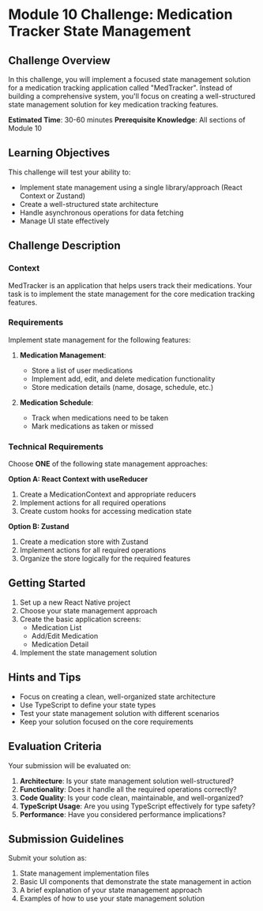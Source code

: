 # Module 10 Challenge: Medication Tracker State Management

## Challenge Overview
In this challenge, you will implement a focused state management solution for a medication tracking application called "MedTracker". Instead of building a comprehensive system, you'll focus on creating a well-structured state management solution for key medication tracking features.

**Estimated Time**: 30-60 minutes
**Prerequisite Knowledge**: All sections of Module 10

## Learning Objectives
This challenge will test your ability to:
- Implement state management using a single library/approach (React Context or Zustand)
- Create a well-structured state architecture
- Handle asynchronous operations for data fetching
- Manage UI state effectively

## Challenge Description

### Context
MedTracker is an application that helps users track their medications. Your task is to implement the state management for the core medication tracking features.

### Requirements

Implement state management for the following features:

1. **Medication Management**:
   - Store a list of user medications
   - Implement add, edit, and delete medication functionality
   - Store medication details (name, dosage, schedule, etc.)

2. **Medication Schedule**:
   - Track when medications need to be taken
   - Mark medications as taken or missed

### Technical Requirements

Choose **ONE** of the following state management approaches:

**Option A: React Context with useReducer**
1. Create a MedicationContext and appropriate reducers
2. Implement actions for all required operations
3. Create custom hooks for accessing medication state

**Option B: Zustand**
1. Create a medication store with Zustand
2. Implement actions for all required operations
3. Organize the store logically for the required features

## Getting Started

1. Set up a new React Native project
2. Choose your state management approach
3. Create the basic application screens:
   - Medication List
   - Add/Edit Medication
   - Medication Detail
4. Implement the state management solution

## Hints and Tips

- Focus on creating a clean, well-organized state architecture
- Use TypeScript to define your state types
- Test your state management solution with different scenarios
- Keep your solution focused on the core requirements

## Evaluation Criteria

Your submission will be evaluated on:

1. **Architecture**: Is your state management solution well-structured?
2. **Functionality**: Does it handle all the required operations correctly?
3. **Code Quality**: Is your code clean, maintainable, and well-organized?
4. **TypeScript Usage**: Are you using TypeScript effectively for type safety?
5. **Performance**: Have you considered performance implications?

## Submission Guidelines

Submit your solution as:
1. State management implementation files
2. Basic UI components that demonstrate the state management in action
3. A brief explanation of your state management approach
4. Examples of how to use your state management solution
